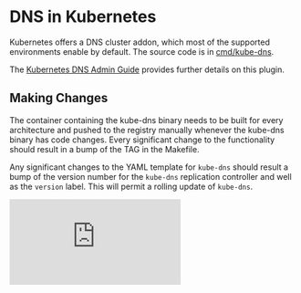 # DNS in Kubernetes

Kubernetes offers a DNS cluster addon, which most of the supported environments
enable by default. The source code is in [cmd/kube-dns][kube-dns].

The [Kubernetes DNS Admin Guide][dns-admin] provides further details on this plugin.

[kube-dns]: https://github.com/kubernetes/dns/tree/master/cmd/kube-dns
[dns-admin]: http://kubernetes.io/docs/admin/dns/

## Making Changes

The container containing the kube-dns binary needs to be built for every
architecture and pushed to the registry manually whenever the kube-dns binary
has code changes. Every significant change to the functionality should result
in a bump of the TAG in the Makefile.

Any significant changes to the YAML template for `kube-dns` should result a bump
of the version number for the `kube-dns` replication controller and well as the
`version` label. This will permit a rolling update of `kube-dns`.

[![Analytics](https://kubernetes-site.appspot.com/UA-36037335-10/GitHub/build/kube-dns/README.md?pixel)]()
